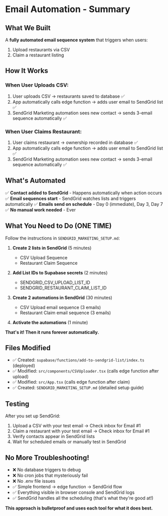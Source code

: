 # Email Automation - Summary

## What We Built

A **fully automated email sequence system** that triggers when users:
1. Upload restaurants via CSV
2. Claim a restaurant listing

## How It Works

### When User Uploads CSV:
1. User uploads CSV → restaurants saved to database ✅
2. App automatically calls edge function → adds user email to SendGrid list ✅
3. SendGrid Marketing automation sees new contact → sends 3-email sequence automatically ✅

### When User Claims Restaurant:
1. User claims restaurant → ownership recorded in database ✅
2. App automatically calls edge function → adds user email to SendGrid list ✅
3. SendGrid Marketing automation sees new contact → sends 3-email sequence automatically ✅

## What's Automated

✅ **Contact added to SendGrid** - Happens automatically when action occurs
✅ **Email sequences start** - SendGrid watches lists and triggers automatically
✅ **Emails send on schedule** - Day 0 (immediate), Day 3, Day 7
✅ **No manual work needed** - Ever

## What You Need to Do (ONE TIME)

Follow the instructions in `SENDGRID_MARKETING_SETUP.md`:

1. **Create 2 lists in SendGrid** (5 minutes)
   - CSV Upload Sequence
   - Restaurant Claim Sequence

2. **Add List IDs to Supabase secrets** (2 minutes)
   - SENDGRID_CSV_UPLOAD_LIST_ID
   - SENDGRID_RESTAURANT_CLAIM_LIST_ID

3. **Create 2 automations in SendGrid** (30 minutes)
   - CSV Upload email sequence (3 emails)
   - Restaurant Claim email sequence (3 emails)

4. **Activate the automations** (1 minute)

**That's it! Then it runs forever automatically.**

## Files Modified

- ✅ Created: `supabase/functions/add-to-sendgrid-list/index.ts` (deployed)
- ✅ Modified: `src/components/CSVUploader.tsx` (calls edge function after upload)
- ✅ Modified: `src/App.tsx` (calls edge function after claim)
- ✅ Created: `SENDGRID_MARKETING_SETUP.md` (detailed setup guide)

## Testing

After you set up SendGrid:
1. Upload a CSV with your test email → Check inbox for Email #1
2. Claim a restaurant with your test email → Check inbox for Email #1
3. Verify contacts appear in SendGrid lists
4. Wait for scheduled emails or manually test in SendGrid

## No More Troubleshooting!

- ❌ No database triggers to debug
- ❌ No cron jobs that mysteriously fail
- ❌ No .env file issues
- ✅ Simple frontend → edge function → SendGrid flow
- ✅ Everything visible in browser console and SendGrid logs
- ✅ SendGrid handles all the scheduling (that's what they're good at!)

**This approach is bulletproof and uses each tool for what it does best.**

